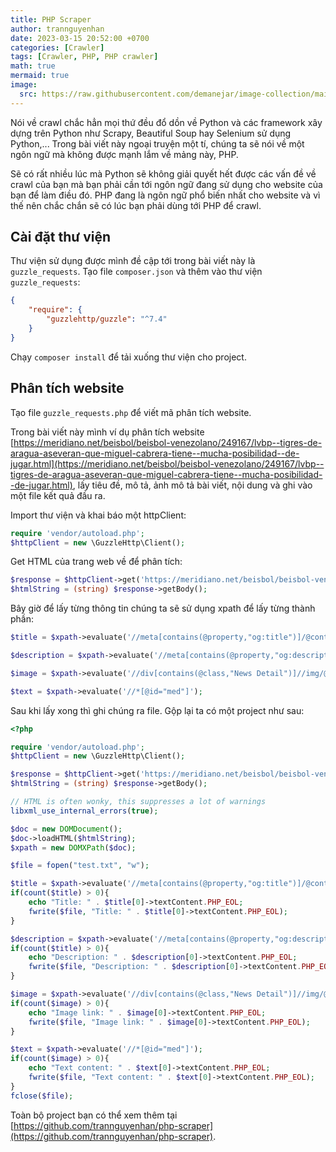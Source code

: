 ```yaml
---
title: PHP Scraper
author: trannguyenhan 
date: 2023-03-15 20:52:00 +0700
categories: [Crawler]
tags: [Crawler, PHP, PHP crawler]
math: true
mermaid: true
image:
  src: https://raw.githubusercontent.com/demanejar/image-collection/main/scrapy/scraping-with-php-image-1.png
---
```


Nói về crawl chắc hẳn mọi thứ đều đổ dồn về Python và các framework xây dựng trên Python như Scrapy, Beautiful Soup hay Selenium sử dụng Python,... Trong bài viết này ngoại truyện một tí, chúng ta sẽ nói về một ngôn ngữ mà không được mạnh lắm về mảng này, PHP.

Sẽ có rất nhiều lúc mà Python sẽ không giải quyết hết được các vấn đề về crawl của bạn mà bạn phải cần tới ngôn ngữ đang sử dụng cho website của bạn để làm điều đó. PHP đang là ngôn ngữ phổ biến nhất cho website và vì thế nên chắc chắn sẽ có lúc bạn phải dùng tới PHP để crawl.

## Cài đặt thư viện

Thư viện sử dụng được mình đề cập tới trong bài viết này là `guzzle_requests`. Tạo file `composer.json` và thêm vào thư viện `guzzle_requests`: 

```json
{
    "require": {
        "guzzlehttp/guzzle": "^7.4"
    }
}
```

Chạy `composer install` để tải xuống thư viện cho project.

## Phân tích website

Tạo file `guzzle_requests.php` để viết mã phân tích website.

Trong bài viết này mình ví dụ phân tích website [https://meridiano.net/beisbol/beisbol-venezolano/249167/lvbp--tigres-de-aragua-aseveran-que-miguel-cabrera-tiene--mucha-posibilidad--de-jugar.html](https://meridiano.net/beisbol/beisbol-venezolano/249167/lvbp--tigres-de-aragua-aseveran-que-miguel-cabrera-tiene--mucha-posibilidad--de-jugar.html), lấy tiêu đề, mô tả, ảnh mô tả bài viết, nội dung và ghi vào một file kết quả đầu ra.

Import thư viện và khai báo một httpClient: 

```php
require 'vendor/autoload.php';
$httpClient = new \GuzzleHttp\Client();
```

Get HTML của trang web về để phân tích: 

```php
$response = $httpClient->get('https://meridiano.net/beisbol/beisbol-venezolano/249167/lvbp--tigres-de-aragua-aseveran-que-miguel-cabrera-tiene--mucha-posibilidad--de-jugar.html');
$htmlString = (string) $response->getBody();
```

Bây giờ để lấy từng thông tin chúng ta sẽ sử dụng xpath để lấy từng thành phần: 

```php
$title = $xpath->evaluate('//meta[contains(@property,"og:title")]/@content');

$description = $xpath->evaluate('//meta[contains(@property,"og:description")]/@content');

$image = $xpath->evaluate('//div[contains(@class,"News Detail")]//img/@src');

$text = $xpath->evaluate('//*[@id="med"]');
```

Sau khi lấy xong thì ghi chúng ra file. Gộp lại ta có một project như sau: 

```php
<?php

require 'vendor/autoload.php';
$httpClient = new \GuzzleHttp\Client();

$response = $httpClient->get('https://meridiano.net/beisbol/beisbol-venezolano/249167/lvbp--tigres-de-aragua-aseveran-que-miguel-cabrera-tiene--mucha-posibilidad--de-jugar.html');
$htmlString = (string) $response->getBody();

// HTML is often wonky, this suppresses a lot of warnings
libxml_use_internal_errors(true);

$doc = new DOMDocument();
$doc->loadHTML($htmlString);
$xpath = new DOMXPath($doc);

$file = fopen("test.txt", "w");

$title = $xpath->evaluate('//meta[contains(@property,"og:title")]/@content');
if(count($title) > 0){
    echo "Title: " . $title[0]->textContent.PHP_EOL;
    fwrite($file, "Title: " . $title[0]->textContent.PHP_EOL);
}

$description = $xpath->evaluate('//meta[contains(@property,"og:description")]/@content');
if(count($title) > 0){
    echo "Description: " . $description[0]->textContent.PHP_EOL;
    fwrite($file, "Description: " . $description[0]->textContent.PHP_EOL);
}

$image = $xpath->evaluate('//div[contains(@class,"News Detail")]//img/@src');
if(count($image) > 0){
    echo "Image link: " . $image[0]->textContent.PHP_EOL;
    fwrite($file, "Image link: " . $image[0]->textContent.PHP_EOL);
}

$text = $xpath->evaluate('//*[@id="med"]');
if(count($image) > 0){
    echo "Text content: " . $text[0]->textContent.PHP_EOL;
    fwrite($file, "Text content: " . $text[0]->textContent.PHP_EOL);
}
fclose($file);
```

Toàn bộ project bạn có thể xem thêm tại [https://github.com/trannguyenhan/php-scraper](https://github.com/trannguyenhan/php-scraper).